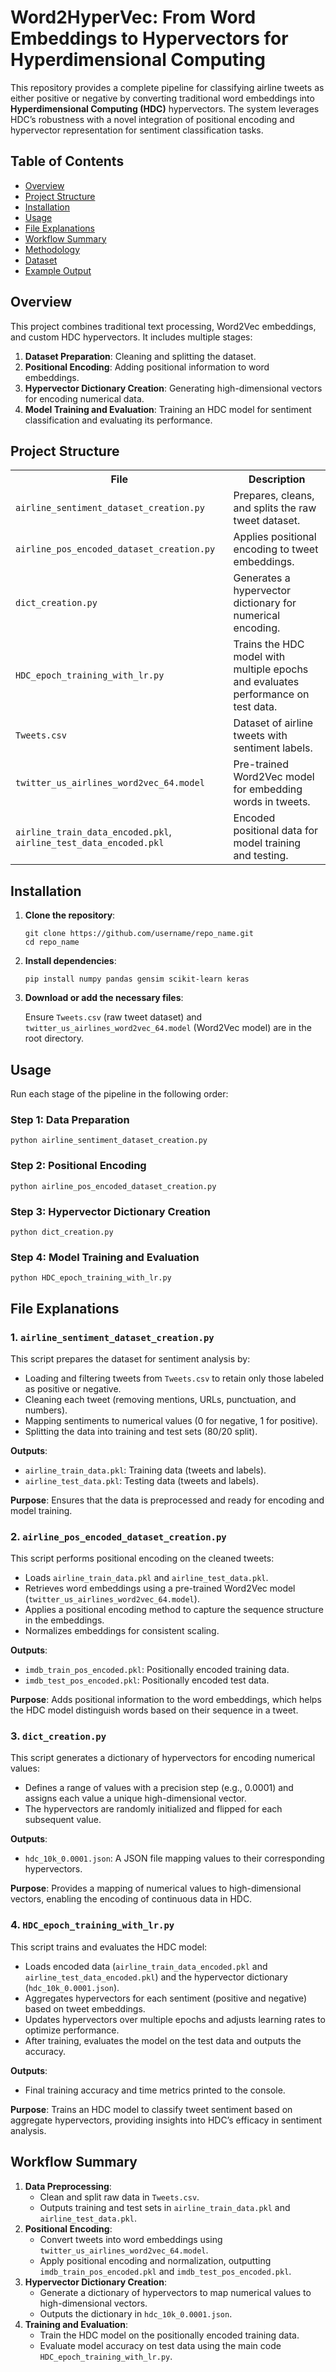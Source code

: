 <h1>Word2HyperVec: From Word Embeddings to Hypervectors for Hyperdimensional Computing</h1>

<p>This repository provides a complete pipeline for classifying airline tweets as either positive or negative by converting traditional word embeddings into <strong>Hyperdimensional Computing (HDC)</strong> hypervectors. The system leverages HDC’s robustness with a novel integration of positional encoding and hypervector representation for sentiment classification tasks.</p>

<h2>Table of Contents</h2>
<ul>
  <li><a href="#overview">Overview</a></li>
  <li><a href="#project-structure">Project Structure</a></li>
  <li><a href="#installation">Installation</a></li>
  <li><a href="#usage">Usage</a></li>
  <li><a href="#file-explanations">File Explanations</a></li>
  <li><a href="#workflow-summary">Workflow Summary</a></li>
  <li><a href="#methodology">Methodology</a></li>
  <li><a href="#dataset">Dataset</a></li>
  <li><a href="#example-output">Example Output</a></li>
</ul>

<h2 id="overview">Overview</h2>

<p>This project combines traditional text processing, Word2Vec embeddings, and custom HDC hypervectors. It includes multiple stages:</p>
<ol>
  <li><strong>Dataset Preparation</strong>: Cleaning and splitting the dataset.</li>
  <li><strong>Positional Encoding</strong>: Adding positional information to word embeddings.</li>
  <li><strong>Hypervector Dictionary Creation</strong>: Generating high-dimensional vectors for encoding numerical data.</li>
  <li><strong>Model Training and Evaluation</strong>: Training an HDC model for sentiment classification and evaluating its performance.</li>
</ol>

<h2 id="project-structure">Project Structure</h2>

<table>
  <tr>
    <th>File</th>
    <th>Description</th>
  </tr>
  <tr>
    <td><code>airline_sentiment_dataset_creation.py</code></td>
    <td>Prepares, cleans, and splits the raw tweet dataset.</td>
  </tr>
  <tr>
    <td><code>airline_pos_encoded_dataset_creation.py</code></td>
    <td>Applies positional encoding to tweet embeddings.</td>
  </tr>
  <tr>
    <td><code>dict_creation.py</code></td>
    <td>Generates a hypervector dictionary for numerical encoding.</td>
  </tr>
  <tr>
    <td><code>HDC_epoch_training_with_lr.py</code></td>
    <td>Trains the HDC model with multiple epochs and evaluates performance on test data.</td>
  </tr>
  <tr>
    <td><code>Tweets.csv</code></td>
    <td>Dataset of airline tweets with sentiment labels.</td>
  </tr>
  <tr>
    <td><code>twitter_us_airlines_word2vec_64.model</code></td>
    <td>Pre-trained Word2Vec model for embedding words in tweets.</td>
  </tr>
  <tr>
    <td><code>airline_train_data_encoded.pkl</code>, <code>airline_test_data_encoded.pkl</code></td>
    <td>Encoded positional data for model training and testing.</td>
  </tr>
</table>

<h2 id="installation">Installation</h2>

<ol>
  <li><strong>Clone the repository</strong>:
    <pre><code>git clone https://github.com/username/repo_name.git
cd repo_name</code></pre>
  </li>
  <li><strong>Install dependencies</strong>:
    <pre><code>pip install numpy pandas gensim scikit-learn keras</code></pre>
  </li>
  <li><strong>Download or add the necessary files</strong>:
    <p>Ensure <code>Tweets.csv</code> (raw tweet dataset) and <code>twitter_us_airlines_word2vec_64.model</code> (Word2Vec model) are in the root directory.</p>
  </li>
</ol>

<h2 id="usage">Usage</h2>

<p>Run each stage of the pipeline in the following order:</p>

<h3>Step 1: Data Preparation</h3>
<pre><code>python airline_sentiment_dataset_creation.py</code></pre>

<h3>Step 2: Positional Encoding</h3>
<pre><code>python airline_pos_encoded_dataset_creation.py</code></pre>

<h3>Step 3: Hypervector Dictionary Creation</h3>
<pre><code>python dict_creation.py</code></pre>

<h3>Step 4: Model Training and Evaluation</h3>
<pre><code>python HDC_epoch_training_with_lr.py</code></pre>

<h2 id="file-explanations">File Explanations</h2>

<h3>1. <code>airline_sentiment_dataset_creation.py</code></h3>
<p>This script prepares the dataset for sentiment analysis by:</p>
<ul>
  <li>Loading and filtering tweets from <code>Tweets.csv</code> to retain only those labeled as positive or negative.</li>
  <li>Cleaning each tweet (removing mentions, URLs, punctuation, and numbers).</li>
  <li>Mapping sentiments to numerical values (0 for negative, 1 for positive).</li>
  <li>Splitting the data into training and test sets (80/20 split).</li>
</ul>
<p><strong>Outputs</strong>:</p>
<ul>
  <li><code>airline_train_data.pkl</code>: Training data (tweets and labels).</li>
  <li><code>airline_test_data.pkl</code>: Testing data (tweets and labels).</li>
</ul>
<p><strong>Purpose</strong>: Ensures that the data is preprocessed and ready for encoding and model training.</p>

<h3>2. <code>airline_pos_encoded_dataset_creation.py</code></h3>
<p>This script performs positional encoding on the cleaned tweets:</p>
<ul>
  <li>Loads <code>airline_train_data.pkl</code> and <code>airline_test_data.pkl</code>.</li>
  <li>Retrieves word embeddings using a pre-trained Word2Vec model (<code>twitter_us_airlines_word2vec_64.model</code>).</li>
  <li>Applies a positional encoding method to capture the sequence structure in the embeddings.</li>
  <li>Normalizes embeddings for consistent scaling.</li>
</ul>
<p><strong>Outputs</strong>:</p>
<ul>
  <li><code>imdb_train_pos_encoded.pkl</code>: Positionally encoded training data.</li>
  <li><code>imdb_test_pos_encoded.pkl</code>: Positionally encoded test data.</li>
</ul>
<p><strong>Purpose</strong>: Adds positional information to the word embeddings, which helps the HDC model distinguish words based on their sequence in a tweet.</p>

<h3>3. <code>dict_creation.py</code></h3>
<p>This script generates a dictionary of hypervectors for encoding numerical values:</p>
<ul>
  <li>Defines a range of values with a precision step (e.g., 0.0001) and assigns each value a unique high-dimensional vector.</li>
  <li>The hypervectors are randomly initialized and flipped for each subsequent value.</li>
</ul>
<p><strong>Outputs</strong>:</p>
<ul>
  <li><code>hdc_10k_0.0001.json</code>: A JSON file mapping values to their corresponding hypervectors.</li>
</ul>
<p><strong>Purpose</strong>: Provides a mapping of numerical values to high-dimensional vectors, enabling the encoding of continuous data in HDC.</p>

<h3>4. <code>HDC_epoch_training_with_lr.py</code></h3>
<p>This script trains and evaluates the HDC model:</p>
<ul>
  <li>Loads encoded data (<code>airline_train_data_encoded.pkl</code> and <code>airline_test_data_encoded.pkl</code>) and the hypervector dictionary (<code>hdc_10k_0.0001.json</code>).</li>
  <li>Aggregates hypervectors for each sentiment (positive and negative) based on tweet embeddings.</li>
  <li>Updates hypervectors over multiple epochs and adjusts learning rates to optimize performance.</li>
  <li>After training, evaluates the model on the test data and outputs the accuracy.</li>
</ul>
<p><strong>Outputs</strong>:</p>
<ul>
  <li>Final training accuracy and time metrics printed to the console.</li>
</ul>
<p><strong>Purpose</strong>: Trains an HDC model to classify tweet sentiment based on aggregate hypervectors, providing insights into HDC’s efficacy in sentiment analysis.</p>

<h2 id="workflow-summary">Workflow Summary</h2>

<ol>
  <li><strong>Data Preprocessing</strong>:
    <ul>
      <li>Clean and split raw data in <code>Tweets.csv</code>.</li>
      <li>Outputs training and test sets in <code>airline_train_data.pkl</code> and <code>airline_test_data.pkl</code>.</li>
    </ul>
  </li>
  <li><strong>Positional Encoding</strong>:
    <ul>
      <li>Convert tweets into word embeddings using <code>twitter_us_airlines_word2vec_64.model</code>.</li>
      <li>Apply positional encoding and normalization, outputting <code>imdb_train_pos_encoded.pkl</code> and <code>imdb_test_pos_encoded.pkl</code>.</li>
    </ul>
  </li>
  <li><strong>Hypervector Dictionary Creation</strong>:
    <ul>
      <li>Generate a dictionary of hypervectors to map numerical values to high-dimensional vectors.</li>
      <li>Outputs the dictionary in <code>hdc_10k_0.0001.json</code>.</li>
    </ul>
  </li>
  <li><strong>Training and Evaluation</strong>:
    <ul>
      <li>Train the HDC model on the positionally encoded training data.</li>
      <li>Evaluate model accuracy on test data using the main code <code>HDC_epoch_training_with_lr.py</code>.</li>
    </ul>
  </li>
</ol>

